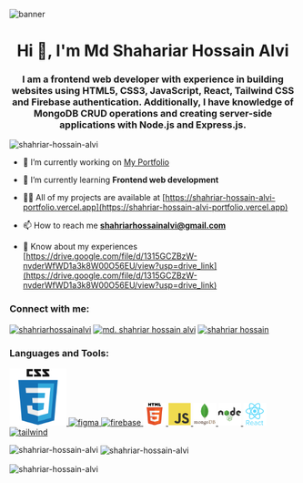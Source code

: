 ![banner](https://github.com/Shahriar-Hossain-Alvi/Shahriar-Hossain-Alvi/assets/95173268/b6c20926-b6d2-40f7-99f6-443eadd868cb)

<h1 align="center">Hi 👋, I'm Md Shahariar Hossain Alvi</h1>
<h3 align="center">I am a frontend web developer with experience in building websites using HTML5, CSS3, JavaScript, React, Tailwind CSS and Firebase authentication. Additionally, I have knowledge of MongoDB CRUD operations and creating server-side applications with Node.js and Express.js.</h3>

<p align="left"> <img src="https://komarev.com/ghpvc/?username=shahriar-hossain-alvi&label=Profile%20views&color=0e75b6&style=flat" alt="shahriar-hossain-alvi" /> </p>

- 🔭 I’m currently working on [My Portfolio](https://shahriar-hossain-alvi-portfolio.vercel.app)

- 🌱 I’m currently learning **Frontend web development**

- 👨‍💻 All of my projects are available at [https://shahriar-hossain-alvi-portfolio.vercel.app](https://shahriar-hossain-alvi-portfolio.vercel.app)

- 📫 How to reach me **shahriarhossainalvi@gmail.com**

- 📄 Know about my experiences [https://drive.google.com/file/d/1315GCZBzW-nvderWfWD1a3k8W00O56EU/view?usp=drive_link](https://drive.google.com/file/d/1315GCZBzW-nvderWfWD1a3k8W00O56EU/view?usp=drive_link)

<h3 align="left">Connect with me:</h3>
<p align="left">
<a href="https://dev.to/shahriarhossainalvi" target="blank"><img align="center" src="https://raw.githubusercontent.com/rahuldkjain/github-profile-readme-generator/master/src/images/icons/Social/devto.svg" alt="shahriarhossainalvi" height="30" width="40" /></a>
<a href="https://linkedin.com/in/md-shahriar-hossain-alvi" target="blank"><img align="center" src="https://raw.githubusercontent.com/rahuldkjain/github-profile-readme-generator/master/src/images/icons/Social/linked-in-alt.svg" alt="md. shahriar hossain alvi" height="30" width="40" /></a>
<a href="https://www.facebook.com/profile.php?id=100011356335262" target="blank"><img align="center" src="https://raw.githubusercontent.com/rahuldkjain/github-profile-readme-generator/master/src/images/icons/Social/facebook.svg" alt="shahriar hossain" height="30" width="40" /></a>
</p>

<h3 align="left">Languages and Tools:</h3>
<p align="left"> <a href="https://www.w3schools.com/css/" target="_blank" rel="noreferrer"> <img src="https://raw.githubusercontent.com/devicons/devicon/master/icons/css3/css3-original-wordmark.svg" alt="css3" width="100" height="100"/> </a> <a href="https://www.figma.com/" target="_blank" rel="noreferrer"> <img src="https://www.vectorlogo.zone/logos/figma/figma-icon.svg" alt="figma" width="40" height="40"/> </a> <a href="https://firebase.google.com/" target="_blank" rel="noreferrer"> <img src="https://www.vectorlogo.zone/logos/firebase/firebase-icon.svg" alt="firebase" width="40" height="40"/> </a> <a href="https://www.w3.org/html/" target="_blank" rel="noreferrer"> <img src="https://raw.githubusercontent.com/devicons/devicon/master/icons/html5/html5-original-wordmark.svg" alt="html5" width="40" height="40"/> </a> <a href="https://developer.mozilla.org/en-US/docs/Web/JavaScript" target="_blank" rel="noreferrer"> <img src="https://raw.githubusercontent.com/devicons/devicon/master/icons/javascript/javascript-original.svg" alt="javascript" width="40" height="40"/> </a> <a href="https://www.mongodb.com/" target="_blank" rel="noreferrer"> <img src="https://raw.githubusercontent.com/devicons/devicon/master/icons/mongodb/mongodb-original-wordmark.svg" alt="mongodb" width="40" height="40"/> </a> <a href="https://nodejs.org" target="_blank" rel="noreferrer"> <img src="https://raw.githubusercontent.com/devicons/devicon/master/icons/nodejs/nodejs-original-wordmark.svg" alt="nodejs" width="40" height="40"/> </a> <a href="https://reactjs.org/" target="_blank" rel="noreferrer"> <img src="https://raw.githubusercontent.com/devicons/devicon/master/icons/react/react-original-wordmark.svg" alt="react" width="40" height="40"/> </a> <a href="https://tailwindcss.com/" target="_blank" rel="noreferrer"> <img src="https://www.vectorlogo.zone/logos/tailwindcss/tailwindcss-icon.svg" alt="tailwind" width="40" height="40"/> </a> </p>


<p><img align="left" src="https://github-readme-stats.vercel.app/api/top-langs?username=shahriar-hossain-alvi&show_icons=true&locale=en&layout=compact" alt="shahriar-hossain-alvi" /></p>

<p>&nbsp;<img align="center" src="https://github-readme-stats.vercel.app/api?username=shahriar-hossain-alvi&show_icons=true&locale=en" alt="shahriar-hossain-alvi" /></p>

<p><img align="center" src="https://github-readme-streak-stats.herokuapp.com/?user=shahriar-hossain-alvi&" alt="shahriar-hossain-alvi" /></p>
